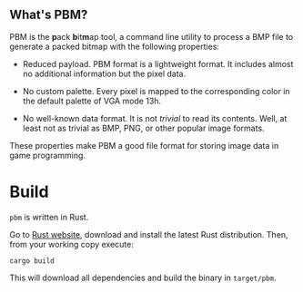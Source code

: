 ## What's PBM?

PBM is the **p**ack **b**it**m**ap tool, a command line utility to process a 
BMP file to generate a packed bitmap with the following properties:

* Reduced payload. PBM format is a lightweight format. It includes almost 
no additional information but the pixel data. 

* No custom palette. Every pixel is mapped to the corresponding color
in the default palette of VGA mode 13h. 

* No well-known data format. It is not _trivial_ to read its contents. Well,
at least not as trivial as BMP, PNG, or other popular image formats. 

These properties make PBM a good file format for storing image data in 
game programming. 

# Build

`pbm` is written in Rust. 

Go to [Rust website](http://rust-lang.org/), download and install the latest 
Rust distribution. Then, from your working copy execute:

```
cargo build
```

This will download all dependencies and build the binary in `target/pbm`. 
